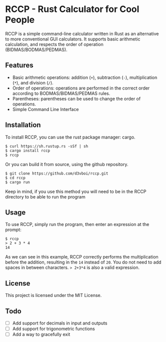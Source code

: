 # RCCP - Rust Calculator for Cool People

RCCP is a simple command-line calculator written in Rust as an alternative to more conventional GUI calculators. It supports basic arithmetic calculation, and respects the order of operation (BIDMAS/BODMAS/PEDMAS).

## Features

- Basic arithmetic operations: addition (`+`), subtraction (`-`), multiplication (`*`), and division (`/`).
- Order of operations: operations are performed in the correct order according to BODMAS/BIDMAS/PEDMAS rules.
- Parentheses: parentheses can be used to change the order of operations.
- Simple Command Line Interface

## Installation

To install RCCP, you can use the rust package manager: cargo.
```
$ curl https://sh.rustup.rs -sSf | sh
$ cargo install rccp
$ rccp
```

Or you can build it from source, using the github repository.
```
$ git clone https://github.com/d3vboi/rccp.git
$ cd rccp
$ cargo run
```
Keep in mind, if you use this method you will need to be in the RCCP directory to be able to run the program
## Usage

To use RCCP, simply run the program, then enter an expression at the prompt:

```
$ rccp
> 2 + 3 * 4
14
```
As we can see in this example, RCCP correctly performs the multiplication before the addition, resulting in the `14` instead of `20`.
You do not need to add spaces in between characters.
`> 2+3*4` is also a valid expression.

## License

This project is licensed under the MIT License.

## Todo
 - [ ] Add support for decimals in input and outputs
 - [ ] Add support for trigonometric functions
 - [ ] Add a way to gracefully exit